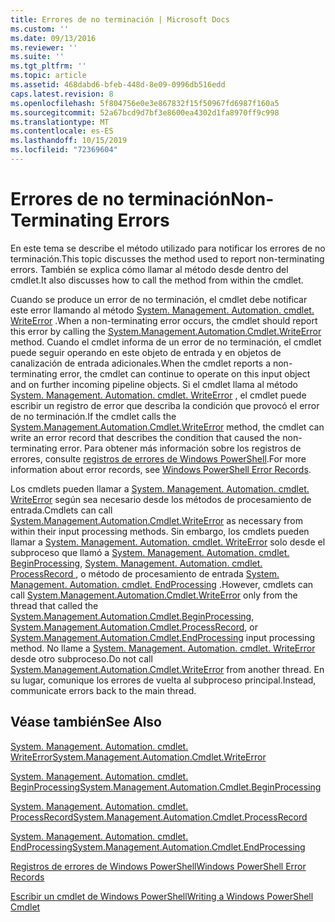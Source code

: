 ```yaml
---
title: Errores de no terminación | Microsoft Docs
ms.custom: ''
ms.date: 09/13/2016
ms.reviewer: ''
ms.suite: ''
ms.tgt_pltfrm: ''
ms.topic: article
ms.assetid: 468dabd6-bfeb-448d-8e09-0996db516edd
caps.latest.revision: 8
ms.openlocfilehash: 5f804756e0e3e867832f15f50967fd6987f160a5
ms.sourcegitcommit: 52a67bcd9d7bf3e8600ea4302d1fa8970ff9c998
ms.translationtype: MT
ms.contentlocale: es-ES
ms.lasthandoff: 10/15/2019
ms.locfileid: "72369604"
---
```

# <a name="non-terminating-errors"></a><span data-ttu-id="b6229-102">Errores de no terminación</span><span class="sxs-lookup"><span data-stu-id="b6229-102">Non-Terminating Errors</span></span>

<span data-ttu-id="b6229-103">En este tema se describe el método utilizado para notificar los errores de no terminación.</span><span class="sxs-lookup"><span data-stu-id="b6229-103">This topic discusses the method used to report non-terminating errors.</span></span> <span data-ttu-id="b6229-104">También se explica cómo llamar al método desde dentro del cmdlet.</span><span class="sxs-lookup"><span data-stu-id="b6229-104">It also discusses how to call the method from within the cmdlet.</span></span>

<span data-ttu-id="b6229-105">Cuando se produce un error de no terminación, el cmdlet debe notificar este error llamando al método [System. Management. Automation. cmdlet. WriteError](/dotnet/api/System.Management.Automation.Cmdlet.WriteError) .</span><span class="sxs-lookup"><span data-stu-id="b6229-105">When a non-terminating error occurs, the cmdlet should report this error by calling the [System.Management.Automation.Cmdlet.WriteError](/dotnet/api/System.Management.Automation.Cmdlet.WriteError) method.</span></span> <span data-ttu-id="b6229-106">Cuando el cmdlet informa de un error de no terminación, el cmdlet puede seguir operando en este objeto de entrada y en objetos de canalización de entrada adicionales.</span><span class="sxs-lookup"><span data-stu-id="b6229-106">When the cmdlet reports a non-terminating error, the cmdlet can continue to operate on this input object and on further incoming pipeline objects.</span></span> <span data-ttu-id="b6229-107">Si el cmdlet llama al método [System. Management. Automation. cmdlet. WriteError](/dotnet/api/System.Management.Automation.Cmdlet.WriteError) , el cmdlet puede escribir un registro de error que describa la condición que provocó el error de no terminación.</span><span class="sxs-lookup"><span data-stu-id="b6229-107">If the cmdlet calls the [System.Management.Automation.Cmdlet.WriteError](/dotnet/api/System.Management.Automation.Cmdlet.WriteError) method, the cmdlet can write an error record that describes the condition that caused the non-terminating error.</span></span> <span data-ttu-id="b6229-108">Para obtener más información sobre los registros de errores, consulte [registros de errores de Windows PowerShell](./windows-powershell-error-records.md).</span><span class="sxs-lookup"><span data-stu-id="b6229-108">For more information about error records, see [Windows PowerShell Error Records](./windows-powershell-error-records.md).</span></span>

<span data-ttu-id="b6229-109">Los cmdlets pueden llamar a [System. Management. Automation. cmdlet. WriteError](/dotnet/api/System.Management.Automation.Cmdlet.WriteError) según sea necesario desde los métodos de procesamiento de entrada.</span><span class="sxs-lookup"><span data-stu-id="b6229-109">Cmdlets can call [System.Management.Automation.Cmdlet.WriteError](/dotnet/api/System.Management.Automation.Cmdlet.WriteError) as necessary from within their input processing methods.</span></span> <span data-ttu-id="b6229-110">Sin embargo, los cmdlets pueden llamar a [System. Management. Automation. cmdlet. WriteError](/dotnet/api/System.Management.Automation.Cmdlet.WriteError) solo desde el subproceso que llamó a [System. Management. Automation. cmdlet. BeginProcessing](/dotnet/api/System.Management.Automation.Cmdlet.BeginProcessing), [System. Management. Automation. cmdlet. ProcessRecord ](/dotnet/api/System.Management.Automation.Cmdlet.ProcessRecord), o método de procesamiento de entrada [System. Management. Automation. cmdlet. EndProcessing](/dotnet/api/System.Management.Automation.Cmdlet.EndProcessing) .</span><span class="sxs-lookup"><span data-stu-id="b6229-110">However, cmdlets can call [System.Management.Automation.Cmdlet.WriteError](/dotnet/api/System.Management.Automation.Cmdlet.WriteError) only from the thread that called the [System.Management.Automation.Cmdlet.BeginProcessing](/dotnet/api/System.Management.Automation.Cmdlet.BeginProcessing), [System.Management.Automation.Cmdlet.ProcessRecord](/dotnet/api/System.Management.Automation.Cmdlet.ProcessRecord), or [System.Management.Automation.Cmdlet.EndProcessing](/dotnet/api/System.Management.Automation.Cmdlet.EndProcessing) input processing method.</span></span> <span data-ttu-id="b6229-111">No llame a [System. Management. Automation. cmdlet. WriteError](/dotnet/api/System.Management.Automation.Cmdlet.WriteError) desde otro subproceso.</span><span class="sxs-lookup"><span data-stu-id="b6229-111">Do not call [System.Management.Automation.Cmdlet.WriteError](/dotnet/api/System.Management.Automation.Cmdlet.WriteError) from another thread.</span></span> <span data-ttu-id="b6229-112">En su lugar, comunique los errores de vuelta al subproceso principal.</span><span class="sxs-lookup"><span data-stu-id="b6229-112">Instead, communicate errors back to the main thread.</span></span>

## <a name="see-also"></a><span data-ttu-id="b6229-113">Véase también</span><span class="sxs-lookup"><span data-stu-id="b6229-113">See Also</span></span>

[<span data-ttu-id="b6229-114">System. Management. Automation. cmdlet. WriteError</span><span class="sxs-lookup"><span data-stu-id="b6229-114">System.Management.Automation.Cmdlet.WriteError</span></span>](/dotnet/api/System.Management.Automation.Cmdlet.WriteError)

[<span data-ttu-id="b6229-115">System. Management. Automation. cmdlet. BeginProcessing</span><span class="sxs-lookup"><span data-stu-id="b6229-115">System.Management.Automation.Cmdlet.BeginProcessing</span></span>](/dotnet/api/System.Management.Automation.Cmdlet.BeginProcessing)

[<span data-ttu-id="b6229-116">System. Management. Automation. cmdlet. ProcessRecord</span><span class="sxs-lookup"><span data-stu-id="b6229-116">System.Management.Automation.Cmdlet.ProcessRecord</span></span>](/dotnet/api/System.Management.Automation.Cmdlet.ProcessRecord)

[<span data-ttu-id="b6229-117">System. Management. Automation. cmdlet. EndProcessing</span><span class="sxs-lookup"><span data-stu-id="b6229-117">System.Management.Automation.Cmdlet.EndProcessing</span></span>](/dotnet/api/System.Management.Automation.Cmdlet.EndProcessing)

[<span data-ttu-id="b6229-118">Registros de errores de Windows PowerShell</span><span class="sxs-lookup"><span data-stu-id="b6229-118">Windows PowerShell Error Records</span></span>](./windows-powershell-error-records.md)

[<span data-ttu-id="b6229-119">Escribir un cmdlet de Windows PowerShell</span><span class="sxs-lookup"><span data-stu-id="b6229-119">Writing a Windows PowerShell Cmdlet</span></span>](./writing-a-windows-powershell-cmdlet.md)
